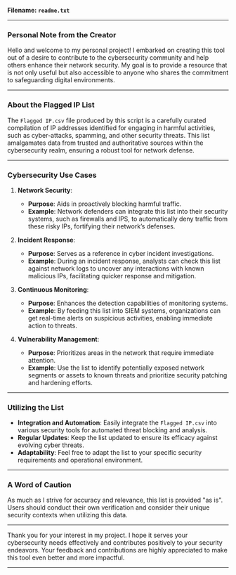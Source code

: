 **Filename: `readme.txt`**

---

### Personal Note from the Creator

Hello and welcome to my personal project! I embarked on creating this tool out of a desire to contribute to the cybersecurity community and help others enhance their network security. My goal is to provide a resource that is not only useful but also accessible to anyone who shares the commitment to safeguarding digital environments.

---

### About the Flagged IP List

The `Flagged IP.csv` file produced by this script is a carefully curated compilation of IP addresses identified for engaging in harmful activities, such as cyber-attacks, spamming, and other security threats. This list amalgamates data from trusted and authoritative sources within the cybersecurity realm, ensuring a robust tool for network defense.

---

### Cybersecurity Use Cases

1. **Network Security**:
   - **Purpose**: Aids in proactively blocking harmful traffic.
   - **Example**: Network defenders can integrate this list into their security systems, such as firewalls and IPS, to automatically deny traffic from these risky IPs, fortifying their network’s defenses.

2. **Incident Response**:
   - **Purpose**: Serves as a reference in cyber incident investigations.
   - **Example**: During an incident response, analysts can check this list against network logs to uncover any interactions with known malicious IPs, facilitating quicker response and mitigation.

3. **Continuous Monitoring**:
   - **Purpose**: Enhances the detection capabilities of monitoring systems.
   - **Example**: By feeding this list into SIEM systems, organizations can get real-time alerts on suspicious activities, enabling immediate action to threats.

4. **Vulnerability Management**:
   - **Purpose**: Prioritizes areas in the network that require immediate attention.
   - **Example**: Use the list to identify potentially exposed network segments or assets to known threats and prioritize security patching and hardening efforts.

---

### Utilizing the List

- **Integration and Automation**: Easily integrate the `Flagged IP.csv` into various security tools for automated threat blocking and analysis.
- **Regular Updates**: Keep the list updated to ensure its efficacy against evolving cyber threats.
- **Adaptability**: Feel free to adapt the list to your specific security requirements and operational environment.

---

### A Word of Caution

As much as I strive for accuracy and relevance, this list is provided "as is". Users should conduct their own verification and consider their unique security contexts when utilizing this data.

---

Thank you for your interest in my project. I hope it serves your cybersecurity needs effectively and contributes positively to your security endeavors. Your feedback and contributions are highly appreciated to make this tool even better and more impactful.

---

